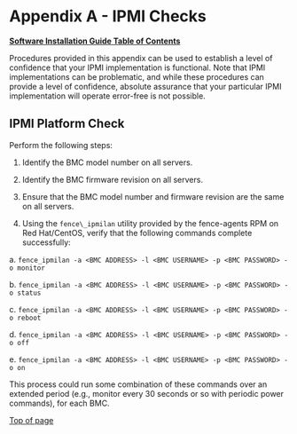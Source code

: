 # <a name="1.0"></a>Appendix A - IPMI Checks

[**Software Installation Guide Table of Contents**](ig_TOC.md)

Procedures provided in this appendix can be used to establish a level of
confidence that your IPMI implementation is functional. Note that IPMI
implementations can be problematic, and while these procedures can
provide a level of confidence, absolute assurance that
your particular IPMI implementation will operate error-free is not
possible.

IPMI Platform Check
-------------------

Perform the following steps:

1.  Identify the BMC model number on all servers.

2.  Identify the BMC firmware revision on all servers.

3.  Ensure that the BMC model number and firmware revision are the same
    on all servers.

4.  Using the `fence\_ipmilan` utility provided by the fence-agents RPM on
    Red Hat/CentOS, verify that the following commands complete
    successfully:


a.  ```
    fence_ipmilan -a <BMC ADDRESS> -l <BMC USERNAME> -p
    <BMC PASSWORD> -o monitor
    ```

b.  ```
    fence_ipmilan -a <BMC ADDRESS> -l <BMC USERNAME> -p
    <BMC PASSWORD> -o status
    ```

c.  ```
    fence_ipmilan -a <BMC ADDRESS> -l <BMC USERNAME> -p
    <BMC PASSWORD> -o reboot
    ```

d.  ```
    fence_ipmilan -a <BMC ADDRESS> -l <BMC USERNAME> -p
    <BMC PASSWORD> -o off
    ```

e.  ```
    fence_ipmilan -a <BMC ADDRESS> -l <BMC USERNAME> -p
    <BMC PASSWORD> -o on
    ```

This process could run some combination of these commands over an
extended period (e.g., monitor every 30 seconds or so with periodic
power commands), for each BMC.

[Top of page](#1.0)